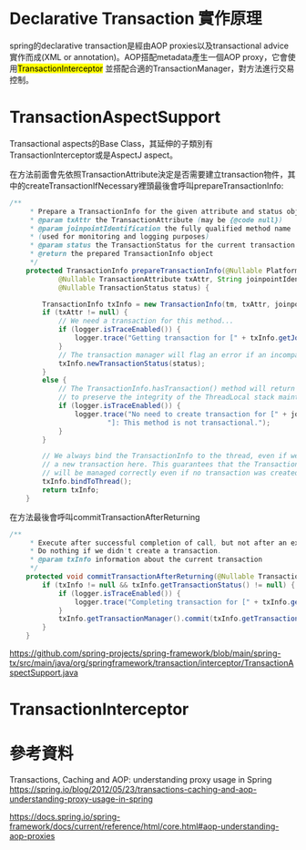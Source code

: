 # Declarative Transaction 實作原理
spring的declarative transaction是經由AOP proxies以及transactional advice實作而成(XML or annotation)。AOP搭配metadata產生一個AOP proxy，它會使用<mark>TransactionInterceptor</mark> 並搭配合適的TransactionManager，對方法進行交易控制。

# TransactionAspectSupport
Transactional aspects的Base Class，其延伸的子類別有TransactionInterceptor或是AspectJ aspect。

在方法前面會先依照TransactionAttribute決定是否需要建立transaction物件，其中的createTransactionIfNecessary裡頭最後會呼叫prepareTransactionInfo:  
```java
/**
	 * Prepare a TransactionInfo for the given attribute and status object.
	 * @param txAttr the TransactionAttribute (may be {@code null})
	 * @param joinpointIdentification the fully qualified method name
	 * (used for monitoring and logging purposes)
	 * @param status the TransactionStatus for the current transaction
	 * @return the prepared TransactionInfo object
	 */
	protected TransactionInfo prepareTransactionInfo(@Nullable PlatformTransactionManager tm,
			@Nullable TransactionAttribute txAttr, String joinpointIdentification,
			@Nullable TransactionStatus status) {

		TransactionInfo txInfo = new TransactionInfo(tm, txAttr, joinpointIdentification);
		if (txAttr != null) {
			// We need a transaction for this method...
			if (logger.isTraceEnabled()) {
				logger.trace("Getting transaction for [" + txInfo.getJoinpointIdentification() + "]");
			}
			// The transaction manager will flag an error if an incompatible tx already exists.
			txInfo.newTransactionStatus(status);
		}
		else {
			// The TransactionInfo.hasTransaction() method will return false. We created it only
			// to preserve the integrity of the ThreadLocal stack maintained in this class.
			if (logger.isTraceEnabled()) {
				logger.trace("No need to create transaction for [" + joinpointIdentification +
						"]: This method is not transactional.");
			}
		}

		// We always bind the TransactionInfo to the thread, even if we didn't create
		// a new transaction here. This guarantees that the TransactionInfo stack
		// will be managed correctly even if no transaction was created by this aspect.
		txInfo.bindToThread();
		return txInfo;
	}

```

在方法最後會呼叫commitTransactionAfterReturning
``` java
/**
	 * Execute after successful completion of call, but not after an exception was handled.
	 * Do nothing if we didn't create a transaction.
	 * @param txInfo information about the current transaction
	 */
	protected void commitTransactionAfterReturning(@Nullable TransactionInfo txInfo) {
		if (txInfo != null && txInfo.getTransactionStatus() != null) {
			if (logger.isTraceEnabled()) {
				logger.trace("Completing transaction for [" + txInfo.getJoinpointIdentification() + "]");
			}
			txInfo.getTransactionManager().commit(txInfo.getTransactionStatus());
		}
	}
```

https://github.com/spring-projects/spring-framework/blob/main/spring-tx/src/main/java/org/springframework/transaction/interceptor/TransactionAspectSupport.java

# TransactionInterceptor




# 參考資料  
Transactions, Caching and AOP: understanding proxy usage in Spring
https://spring.io/blog/2012/05/23/transactions-caching-and-aop-understanding-proxy-usage-in-spring

https://docs.spring.io/spring-framework/docs/current/reference/html/core.html#aop-understanding-aop-proxies